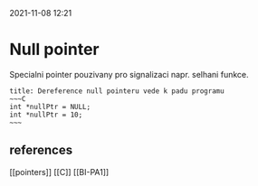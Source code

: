 2021-11-08 12:21

# Null pointer
Specialni pointer pouzivany pro signalizaci napr. selhani funkce.
```ad-danger
title: Dereference null pointeru vede k padu programu
~~~C
int *nullPtr = NULL;
int *nullPtr = 10;
~~~

```

## references
[[pointers]]
[[C]]
[[BI-PA1]]